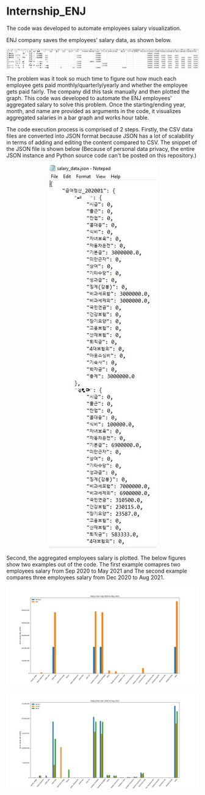 # Internship_ENJ
The code was developed to automate employees salary visualization.

ENJ company saves the employees' salary data, as shown below. 
<p align="center">
  <img src="images/Figure_1.JPG"/>
</p>

The problem was it took so much time to figure out how much each employee gets paid monthly/quarterly/yearly and whether the employee gets paid fairly. The company did this task manually and then plotted the graph. 
This code was developed to automate the ENJ employees' aggregated salary to solve this problem. Once the starting/ending year, month, and name are provided as arguments in the code, it visualizes aggregated salaries in a bar graph and works hour table.

The code execution process is comprised of 2 steps. Firstly, the CSV data files are converted into JSON format because JSON has a lot of scalability in terms of adding and editing the content compared to CSV. The snippet of the JSON file is shown below (Because of personal data privacy, the entire JSON instance and Python source code can't be posted on this repository.)
<p align="center">
  <img src="images/Figure_2.JPG"/>
</p>
Second, the aggregated employees salary is plotted. The below figures show two examples out of the code. The first example comapres two employees salary from Sep 2020 to May 2021 and The second example compares three employees salary from Dec 2020 to Aug 2021.
<p align="center">
  <img src="images/Figure_3.png"/>
</p>
<p align="center">
  <img src="images/Figure_4.png"/>
</p>
